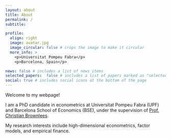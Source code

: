 ```yaml
---
layout: about
title: About
permalink: /
subtitle: 

profile:
  align: right
  image: avatar.jpg
  image_circular: false # crops the image to make it circular
  more_info: >
    <p>Universitat Pompeu Fabra</p>
    <p>Barcelona, Spain</p>

news: false # includes a list of news items
selected_papers:  false # includes a list of papers marked as "selected={true}"
social: true # includes social icons at the bottom of the page
---
```


Welcome to my webpage!

I am a PhD candidate in econometrics at Universitat Pompeu Fabra (UPF) and Barcelona School of Economics (BSE), under the supervision of [Prof. Christian Brownlees](https://ctbrownlees.github.io/).

My research interests include high-dimensional econometrics, factor models, and empirical finance.
